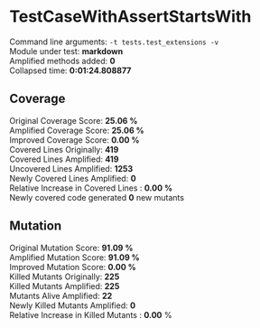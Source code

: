 



# TestCaseWithAssertStartsWith
  
Command line arguments: `-t tests.test_extensions -v`  
Module under test: **markdown**  
Amplified methods added: **0**  
Collapsed time: **0:01:24.808877**
## Coverage
  
Original Coverage Score: **25.06 %**  
Amplified Coverage Score: **25.06 %**  
Improved Coverage Score: **0.00 %**  
Covered Lines Originally: **419**  
Covered Lines Amplified: **419**  
Uncovered Lines Amplified: **1253**  
Newly Covered Lines Amplified: **0**  
Relative Increase in Covered Lines : **0.00 %**  
Newly covered code generated **0** new mutants
## Mutation
  
Original Mutation Score: **91.09 %**  
Amplified Mutation Score: **91.09 %**  
Improved Mutation Score: **0.00 %**  
Killed Mutants Originally: **225**  
Killed Mutants Amplified: **225**  
Mutants Alive Amplified: **22**  
Newly Killed Mutants Amplified: **0**  
Relative Increase in Killed Mutants : **0.00** %
